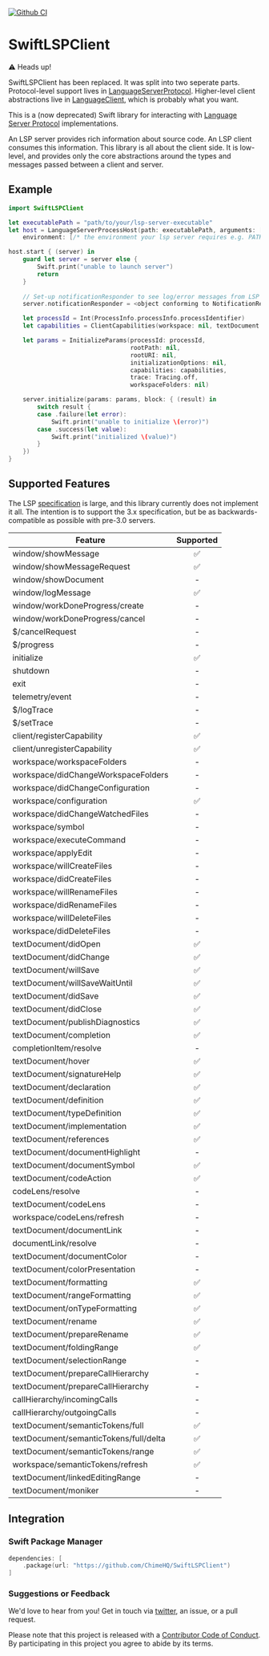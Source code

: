 [![Github CI](https://github.com/ChimeHQ/SwiftLSPClient/workflows/CI/badge.svg)](https://github.com/ChimeHQ/SwiftLSPClient/actions)

# SwiftLSPClient

⚠️ Heads up!

SwiftLSPClient has been replaced. It was split into two seperate parts. Protocol-level support lives in [LanguageServerProtocol](https://github.com/ChimeHQ/LanguageServerProtocol). Higher-level client abstractions live in [LanguageClient](https://github.com/ChimeHQ/LanguageClient), which is probably what you want.

This is a (now deprecated) Swift library for interacting with [Language Server Protocol](https://microsoft.github.io/language-server-protocol/) implementations.

An LSP server provides rich information about source code. An LSP client consumes this information. This library is all about the client side. It is low-level, and provides only the core abstractions around the types and messages passed between a client and server.

## Example

```swift
import SwiftLSPClient

let executablePath = "path/to/your/lsp-server-executable"
let host = LanguageServerProcessHost(path: executablePath, arguments: [],
    environment: [/* the environment your lsp server requires e.g. PATH */])

host.start { (server) in
    guard let server = server else {
        Swift.print("unable to launch server")
        return
    }
    
    // Set-up notificationResponder to see log/error messages from LSP server
    server.notificationResponder = <object conforming to NotificationResponder>

    let processId = Int(ProcessInfo.processInfo.processIdentifier)
    let capabilities = ClientCapabilities(workspace: nil, textDocument: nil, experimental: nil)

    let params = InitializeParams(processId: processId,
                                  rootPath: nil,
                                  rootURI: nil,
                                  initializationOptions: nil,
                                  capabilities: capabilities,
                                  trace: Tracing.off,
                                  workspaceFolders: nil)

    server.initialize(params: params, block: { (result) in
        switch result {
        case .failure(let error):
            Swift.print("unable to initialize \(error)")
        case .success(let value):
            Swift.print("initialized \(value)")
        }
    })
}
```

## Supported Features

The LSP [specification](https://microsoft.github.io/language-server-protocol/specification) is large, and this library currently does not implement it all. The intention is to support the 3.x specification, but be as backwards-compatible as possible with pre-3.0 servers. 

| Feature            | Supported |
| -------------------|:---------:|
| window/showMessage | ✅ |
| window/showMessageRequest | ✅ |
| window/showDocument | - |
| window/logMessage | ✅ |
| window/workDoneProgress/create | - |
| window/workDoneProgress/cancel | - |
| $/cancelRequest | - |
| $/progress | - |
| initialize | ✅ |
| shutdown | - |
| exit | - |
| telemetry/event | - |
| $/logTrace | - |
| $/setTrace | - |
| client/registerCapability | ✅ |
| client/unregisterCapability | ✅ |
| workspace/workspaceFolders | - |
| workspace/didChangeWorkspaceFolders | - |
| workspace/didChangeConfiguration | - |
| workspace/configuration | ✅ |
| workspace/didChangeWatchedFiles | - |
| workspace/symbol | - |
| workspace/executeCommand | - |
| workspace/applyEdit | - |
| workspace/willCreateFiles | - |
| workspace/didCreateFiles | - |
| workspace/willRenameFiles | - |
| workspace/didRenameFiles | - |
| workspace/willDeleteFiles | - |
| workspace/didDeleteFiles | - |
| textDocument/didOpen | ✅ |
| textDocument/didChange | ✅ |
| textDocument/willSave | ✅ |
| textDocument/willSaveWaitUntil | ✅ |
| textDocument/didSave | ✅ |
| textDocument/didClose | ✅ |
| textDocument/publishDiagnostics | ✅ |
| textDocument/completion | ✅ |
| completionItem/resolve | - |
| textDocument/hover | ✅ |
| textDocument/signatureHelp | ✅ |
| textDocument/declaration | ✅ |
| textDocument/definition | ✅ |
| textDocument/typeDefinition | ✅ |
| textDocument/implementation | ✅ |
| textDocument/references | ✅  |
| textDocument/documentHighlight | - |
| textDocument/documentSymbol | ✅ |
| textDocument/codeAction | ✅ |
| codeLens/resolve | - |
| textDocument/codeLens | - |
| workspace/codeLens/refresh | - |
| textDocument/documentLink | - |
| documentLink/resolve | - |
| textDocument/documentColor | - |
| textDocument/colorPresentation | - |
| textDocument/formatting | ✅ |
| textDocument/rangeFormatting | ✅ |
| textDocument/onTypeFormatting | ✅ |
| textDocument/rename | ✅ |
| textDocument/prepareRename | ✅ |
| textDocument/foldingRange | ✅ |
| textDocument/selectionRange | - |
| textDocument/prepareCallHierarchy | - |
| textDocument/prepareCallHierarchy | - |
| callHierarchy/incomingCalls | - |
| callHierarchy/outgoingCalls | - |
| textDocument/semanticTokens/full | ✅ |
| textDocument/semanticTokens/full/delta | ✅ |
| textDocument/semanticTokens/range | ✅ |
| workspace/semanticTokens/refresh | ✅ |
| textDocument/linkedEditingRange | - |
| textDocument/moniker | - |

## Integration

### Swift Package Manager

```swift
dependencies: [
    .package(url: "https://github.com/ChimeHQ/SwiftLSPClient")
]
```

### Suggestions or Feedback

We'd love to hear from you! Get in touch via [twitter](https://twitter.com/chimehq), an issue, or a pull request.

Please note that this project is released with a [Contributor Code of Conduct](CODE_OF_CONDUCT.md). By participating in this project you agree to abide by its terms.
